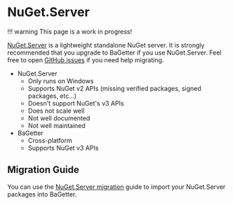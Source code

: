 # NuGet.Server

!!! warning
    This page is a work in progress!

[NuGet.Server](https://github.com/NuGet/NuGet.Server) is a lightweight standalone NuGet server. It is strongly recommended that you upgrade to BaGetter if you use NuGet.Server. Feel free to open [GitHub issues](https://github.com/bagetter/BaGetter/issues) if you need help migrating.

* NuGet.Server
    * Only runs on Windows
    * Supports NuGet v2 APIs (missing verified packages, signed packages, etc...)
    * Doesn't support NuGet's v3 APIs
    * Does not scale well
    * Not well documented
    * Not well maintained
* BaGetter
    * Cross-platform
    * Supports NuGet v3 APIs

## Migration Guide

You can use the [NuGet.Server migration](../import/nugetserver.md) guide to import your NuGet.Server packages into BaGetter.